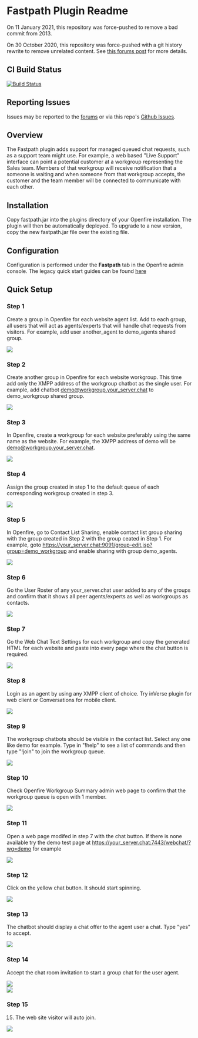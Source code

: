 # Fastpath Plugin Readme

On 11 January 2021, this repository was force-pushed to remove a bad
commit from 2013.

On 30 October 2020, this repository was force-pushed with a git history
rewrite to remove unrelated content.  See [this forums post](https://discourse.igniterealtime.org/t/89049)
for more details.

## CI Build Status

[![Build Status](https://github.com/igniterealtime/openfire-fastpath-plugin/workflows/Java%20CI/badge.svg)](https://github.com/igniterealtime/openfire-fastpath-plugin/actions)

## Reporting Issues

Issues may be reported to the [forums](https://discourse.igniterealtime.org) or via this repo's [Github Issues](https://github.com/igniterealtime/openfire-fastpath-plugin).


## Overview

The Fastpath plugin adds support for managed queued chat requests, such as
a support team might use.  For example, a web based "Live Support" interface
can point a potential customer at a workgroup representing the Sales team.
Members of that workgroup will receive notification that a someone is
waiting and when someone from that workgroup accepts, the customer and the
team member will be connected to communicate with each other.


## Installation

Copy fastpath.jar into the plugins directory of your Openfire installation. The
plugin will then be automatically deployed. To upgrade to a new version, copy
the new fastpath.jar file over the existing file.

## Configuration

Configuration is performed under the <b>Fastpath</b> tab in the Openfire
admin console.  The legacy quick start guides can be found
[here](https://discourse.igniterealtime.org/t/fastpath-quick-start-guides-legacy)

## Quick Setup

### Step 1
Create a group in Openfire for each website agent list. Add to each group, all users that will act as agents/experts that will handle chat requests from visitors. For example, add user another_agent to demo_agents shared group.

<img src="https://igniterealtime.github.io/openfire-fastpath-plugin/screenshots/screen1.png" />

### Step 2
Create another group in Openfire for each website workgroup. This time add only the XMPP address of the workgroup chatbot as the single user. For example, add chatbot demo@workgroup.your_server.chat to demo_workgroup shared group.

<img src="https://igniterealtime.github.io/openfire-fastpath-plugin/screenshots/screen2.png" /> 

### Step 3
In Openfire, create a workgroup for each website preferably using the same name as the website. For example, the XMPP address of demo will be demo@workgroup.your_server.chat.

<img src="https://igniterealtime.github.io/openfire-fastpath-plugin/screenshots/screen3.png" /> 

### Step 4
Assign the group created in step 1 to the default queue of each corresponding workgroup created in step 3.

<img src="https://igniterealtime.github.io/openfire-fastpath-plugin/screenshots/screen4.png" /> 

### Step 5
In Openfire, go to Contact List Sharing, enable contact list group sharing with the group created in Step 2 with the group ceated in Step 1. For example, goto https://your_server.chat:9091/group-edit.jsp?group=demo_workgroup and enable sharing with group demo_agents.

<img src="https://igniterealtime.github.io/openfire-fastpath-plugin/screenshots/screen5.png" /> 

### Step 6
Go the User Roster of any your_server.chat user added to any of the groups and confirm that it shows all peer agents/experts as well as workgroups as contacts.

<img src="https://igniterealtime.github.io/openfire-fastpath-plugin/screenshots/screen6.png" /> 

### Step 7
Go the Web Chat Text Settings for each workgroup and copy the generated HTML for each website and paste into every page where the chat button is required.

<img src="https://igniterealtime.github.io/openfire-fastpath-plugin/screenshots/screen7.png" /> 

### Step 8
Login as an agent by using any XMPP client of choice. Try inVerse plugin for web client or Conversations for mobile client.

<img src="https://igniterealtime.github.io/openfire-fastpath-plugin/screenshots/screen8.png" /> 

### Step 9
The workgroup chatbots should be visible in the contact list. Select any one like demo for example. Type in "!help" to see a list of commands and then type "!join" to join the workgroup queue.

<img src="https://igniterealtime.github.io/openfire-fastpath-plugin/screenshots/screen9.png" /> 

### Step 10
Check Openfire Workgroup Summary admin web page to confirm that the workgroup queue is open with 1 member. 

<img src="https://igniterealtime.github.io/openfire-fastpath-plugin/screenshots/screen10.png" /> 

### Step 11
Open a web page modifed in step 7 with the chat button. If there is none available try the demo test page at https://your_server.chat:7443/webchat/?wg=demo for example

<img src="https://igniterealtime.github.io/openfire-fastpath-plugin/screenshots/screen11.png" /> 

### Step 12
Click on the yellow chat button. It should start spinning.

<img src="https://igniterealtime.github.io/openfire-fastpath-plugin/screenshots/screen12.png" /> 

### Step 13
The chatbot should display a chat offer to the agent user a chat. Type "yes" to accept.

<img src="https://igniterealtime.github.io/openfire-fastpath-plugin/screenshots/screen13.png" /> 

### Step 14
Accept the chat room invitation to start a group chat for the user agent.

<img src="https://igniterealtime.github.io/openfire-fastpath-plugin/screenshots/screen14.png" /> 
<br/>
<img src="https://igniterealtime.github.io/openfire-fastpath-plugin/screenshots/screen15.png" /> 

### Step 15
15. The web site visitor will auto join.

<img src="https://igniterealtime.github.io/openfire-fastpath-plugin/screenshots/screen16.png" /> 
